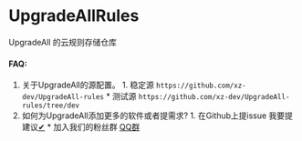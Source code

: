 # UpgradeAllRules
UpgradeAll 的云规则存储仓库

#### FAQ:
  1. 关于UpgradeAll的源配置。
    1. 稳定源
       `https://github.com/xz-dev/UpgradeAll-rules`
    * 测试源
       `https://github.com/xz-dev/UpgradeAll-rules/tree/dev`
  2. 如何为UpgradeAll添加更多的软件或者提需求?
    1. 在Github上提issue
        我要提建议[✔](https://github.com/xz-dev/UpgradeAll-rules/issues)
    * 加入我们的粉丝群
         [QQ群](https://jq.qq.com/?_wv=1027&k=5NC9Q9h)

